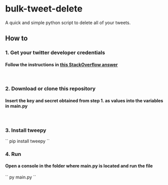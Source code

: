 # bulk-tweet-delete
A quick and simple python script to delete all of your tweets.

<h2>How to</h2>
  <h3> 1. Get your twitter developer credentials</h3>
  <h4> Follow the instructions in <a href="https://stackoverflow.com/a/6875024">this StackOverflow answer</a></h4>
  <br>
  <h3> 2. Download or clone this repository</h3>
  <h4> Insert the key and secret obtained from step 1. as values into the variables in main.py</h4>
  <br>
  <h3> 3. Install tweepy</h3>
  ``
  pip install tweepy
  ``
  <br>
  <h3> 4. Run</h3>
  <h4> Open a console in the folder where main.py is located and run the file</h4>
  ``
  py main.py
  ``
  <br>
  
